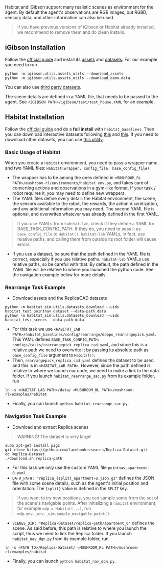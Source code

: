 Habitat and iGibson support many realistic scenes as environment for the agent.
By default the agent's observations are RGB images, but RGBD, sensory data, and
other information can also be used.

> If you have previous versions of iGibson or Habitat already installed, we
recommend to remove them and do clean installs.

## iGibson Installation
Follow the [official guide](http://svl.stanford.edu/igibson/#install_env) and
install its [assets](http://svl.stanford.edu/igibson/docs/assets.html) and
[datasets](http://svl.stanford.edu/igibson/docs/dataset.html).
For our example you need to run
```
python -m igibson.utils.assets_utils --download_assets
python -m igibson.utils.assets_utils --download_demo_data
```
You can also use [third party datasets](https://github.com/StanfordVL/iGibson/tree/master/igibson/utils/data_utils/ext_scene).

The scene details are defined in a YAML file, that needs to be passed to the agent.
See `<IGIBSON PATH>/igibson/test/test_house.YAML` for an example.


## Habitat Installation
Follow the [official guide](https://github.com/facebookresearch/habitat-lab/#installation)
and do a **full install** with `habitat_baselines`.
Then you can download interactive datasets following
[this](https://github.com/facebookresearch/habitat-lab#data) and
[this](https://github.com/facebookresearch/habitat-lab#task-datasets).
If you need to download other datasets, you can use
[this utility](https://github.com/facebookresearch/habitat-sim/blob/master/habitat_sim/utils/datasets_download.py).

### Basic Usage of Habitat
When you create a `Habitat` environment, you need to pass a wrapper name and two
YAML files: `Habitat(wrapper, config_file, base_config_file)`.
* The wrapper has to be among the ones defined in
`<MUSHROOM_RL PATH>/mushroom-rl/environments/habitat_env.py`, and takes care of
converting actions and observations in a gym-like format. If your task / robot
requires it, you may need to define new wrappers.
* The YAML files define every detail: the Habitat environment, the scene, the
sensors available to the robot, the rewards, the action discretization, and any
additional information you may need. The second YAML file is optional, and
overwrites whatever was already defined in the first YAML.
> If you use YAMLs from `habitat-lab`, check if they define a YAML for
BASE_TASK_CONFIG_PATH. If they do, you need to pass it as `base_config_file` to
`Habitat()`. `habitat-lab` YAMLs, in fact, use relative paths, and calling them
from outside its root folder will cause errors.

* If you use a dataset, be sure that the path defined in the YAML file is correct,
especially if you use relative paths. `habitat-lab` YAMLs use relative paths, so
be careful with that. By default, the path defined in the YAML file will be
relative to where you launched the python code. See the navigation example below
for more details.

### Rearrange Task Example
* Download assets and the ReplicaCAD datasets
```
python -m habitat_sim.utils.datasets_download --uids habitat_test_pointnav_dataset --data-path data
python -m habitat_sim.utils.datasets_download --uids habitat_test_scenes --data-path data
```
* For this task we use `<HABITAT_LAB PATH>/habitat_baselines/config/rearrange/ddppo_rearrangepick.yaml`.
This YAML defines `BASE_TASK_CONFIG_PATH: configs/tasks/rearrangepick_replica_cad.yaml`,
and since this is a relative path we need to overwrite it by passing its absolute path
as `base_config_file` argument to `Habitat()`.
* Then, `rearrangepick_replica_cad.yaml` defines the dataset to be used, and
this is in `<HABITAT_LAB PATH>`. However, since the path defined is relative
to where we launch our code, we need to make a link to the data folder. If you
launch `habitat_rearrange_sac.py` from its example folder, run
```
ln -s <HABITAT_LAB PATH>/data/ <MUSHROOM_RL PATH>/mushroom-rl/examples/habitat
```
* Finally, you can launch `python habitat_rearrange_sac.py`.

### Navigation Task Example
* Download and extract Replica scenes
> WARNING! The dataset is very large!

```
sudo apt-get install pigz
git clone https://github.com/facebookresearch/Replica-Dataset.git
cd Replica-Dataset
./download.sh replica-path
```
* For this task we only use the custom YAML file `pointnav_apartment-0.yaml`.
* `DATA_PATH: "replica_{split}_apartment-0.json.gz"` defines the JSON file with
some scene details, such as the agent's initial position and orientation.
The `{split}` value is defined in the `SPLIT` key.
> If you want to try new positions, you can sample some from the set of the
scene's navigable points. After initializing a `habitat` environment, for example
`mdp = Habitat(...)`, run `mdp.env._env._sim.sample_navigable_point()`.

* `SCENES_DIR: "Replica-Dataset/replica-path/apartment_0"` defines the scene.
As said before, this path is relative to where you launch the script, thus we
need to link the Replica folder. If you launch `habitat_nav_dqn.py` from its example folder, run
```
ln -s <PATH TO>/Replica-Dataset/ <MUSHROOM_RL PATH>/mushroom-rl/examples/habitat
```
* Finally, you can launch `python habitat_nav_dqn.py`.
